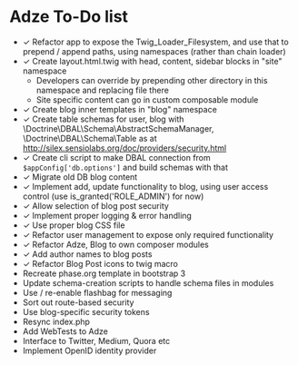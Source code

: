 # Adze To-Do list #

 - ✓ Refactor app to expose the Twig_Loader_Filesystem, and use that to prepend / append paths, using namespaces (rather than chain loader)
 - ✓ Create layout.html.twig with head, content, sidebar blocks in "site" namespace
    - Developers can override by prepending other directory in this namespace and replacing file there
    - Site specific content can go in custom composable module
 - ✓ Create blog inner templates in "blog" namespace
 - ✓ Create table schemas for user, blog with \Doctrine\DBAL\Schema\AbstractSchemaManager, \Doctrine\DBAL\Schema\Table as at http://silex.sensiolabs.org/doc/providers/security.html
 - ✓ Create cli script to make DBAL connection from `$appConfig['db.options']` and build schemas with that
 - ✓ Migrate old DB blog content
 - ✓ Implement add, update functionality to blog, using user access control (use is_granted('ROLE_ADMIN') for now)
 - ✓ Allow selection of blog post security
 - ✓ Implement proper logging & error handling
 - ✓ Use proper blog CSS file
 - ✓ Refactor user management to expose only required functionality
 - ✓ Refactor Adze, Blog to own composer modules
 - ✓ Add author names to blog posts
 - ✓ Refactor Blog Post icons to twig macro
 - Recreate phase.org template in bootstrap 3
 - Update schema-creation scripts to handle schema files in modules
 - Use / re-enable flashbag for messaging
 - Sort out route-based security
 - Use blog-specific security tokens
 - Resync index.php
 - Add WebTests to Adze
 - Interface to Twitter, Medium, Quora etc
 - Implement OpenID identity provider

